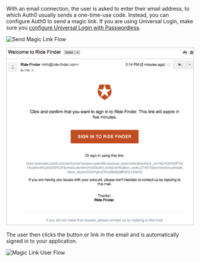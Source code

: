 
With an email connection, the user is asked to enter their email address, to which Auth0 usually sends a one-time-use code. Instead, you can configure Auth0 to send a magic link. If you are using Universal Login, make sure you [configure Universal Login with Passwordless](/dashboard/guides/universal-login/configure-login-page-passwordless).

![Send Magic Link Flow](/media/articles/connections/passwordless/passwordless-email-magic-link-start-flow.png)

![Sample Magic Link Email](/media/articles/connections/passwordless/passwordless-email-receive-link.png)

The user then clicks the button or link in the email and is automatically signed in to your application.

![Magic Link User Flow](/media/articles/connections/passwordless/passwordless-authenticated-magic-flow.png)
